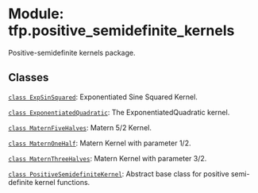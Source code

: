 <div itemscope itemtype="http://developers.google.com/ReferenceObject">
<meta itemprop="name" content="tfp.positive_semidefinite_kernels" />
<meta itemprop="path" content="Stable" />
</div>

# Module: tfp.positive_semidefinite_kernels

Positive-semidefinite kernels package.

## Classes

[`class ExpSinSquared`](../tfp/positive_semidefinite_kernels/ExpSinSquared.md): Exponentiated Sine Squared Kernel.

[`class ExponentiatedQuadratic`](../tfp/positive_semidefinite_kernels/ExponentiatedQuadratic.md): The ExponentiatedQuadratic kernel.

[`class MaternFiveHalves`](../tfp/positive_semidefinite_kernels/MaternFiveHalves.md): Matern 5/2 Kernel.

[`class MaternOneHalf`](../tfp/positive_semidefinite_kernels/MaternOneHalf.md): Matern Kernel with parameter 1/2.

[`class MaternThreeHalves`](../tfp/positive_semidefinite_kernels/MaternThreeHalves.md): Matern Kernel with parameter 3/2.

[`class PositiveSemidefiniteKernel`](../tfp/positive_semidefinite_kernels/PositiveSemidefiniteKernel.md): Abstract base class for positive semi-definite kernel functions.

